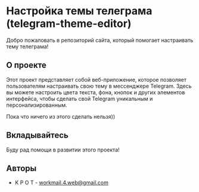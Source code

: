 # Настройка темы телеграма (telegram-theme-editor)

Добро пожаловать в репозиторий сайта, который помогает настраивать тему телеграма! 

## О проекте

Этот проект представляет собой веб-приложение, которое позволяет пользователям настраивать свою тему в мессенджере Telegram. Здесь вы можете настроить цвета текста, фона, кнопок и других элементов интерфейса, чтобы сделать свой Telegram уникальным и персонализированным.

Пока что ничего из этого сделать нельзя))

## Вкладывайтесь

Буду рад помощи в развитии этого проекта!

## Авторы

- K P O T - workmail.4.web@gmail.com
